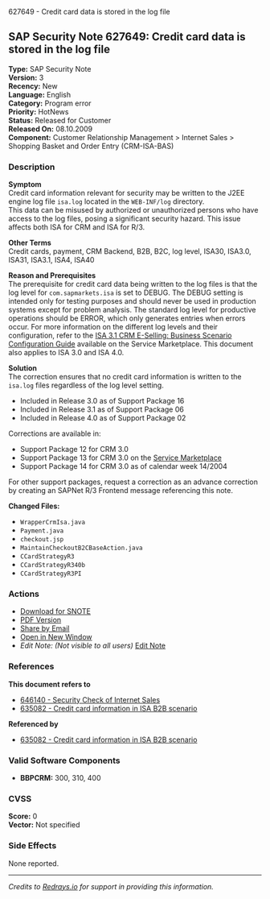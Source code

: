 627649 - Credit card data is stored in the log file

## SAP Security Note 627649: Credit card data is stored in the log file

**Type:** SAP Security Note  
**Version:** 3  
**Recency:** New  
**Language:** English  
**Category:** Program error  
**Priority:** HotNews  
**Status:** Released for Customer  
**Released On:** 08.10.2009  
**Component:** Customer Relationship Management > Internet Sales > Shopping Basket and Order Entry (CRM-ISA-BAS)

### Description

**Symptom**  
Credit card information relevant for security may be written to the J2EE engine log file `isa.log` located in the `WEB-INF/log` directory.  
This data can be misused by authorized or unauthorized persons who have access to the log files, posing a significant security hazard. This issue affects both ISA for CRM and ISA for R/3.

**Other Terms**  
Credit cards, payment, CRM Backend, B2B, B2C, log level, ISA30, ISA3.0, ISA31, ISA3.1, ISA4, ISA40

**Reason and Prerequisites**  
The prerequisite for credit card data being written to the log files is that the log level for `com.sapmarkets.isa` is set to DEBUG. The DEBUG setting is intended only for testing purposes and should never be used in production systems except for problem analysis. The standard log level for productive operations should be ERROR, which only generates entries when errors occur. For more information on the different log levels and their configuration, refer to the [ISA 3.1 CRM E-Selling: Business Scenario Configuration Guide](https://me.sap.com/) available on the Service Marketplace. This document also applies to ISA 3.0 and ISA 4.0.

**Solution**  
The correction ensures that no credit card information is written to the `isa.log` files regardless of the log level setting.

- Included in Release 3.0 as of Support Package 16
- Included in Release 3.1 as of Support Package 06
- Included in Release 4.0 as of Support Package 02

Corrections are available in:
- Support Package 12 for CRM 3.0
- Support Package 13 for CRM 3.0 on the [Service Marketplace](https://me.sap.com/)
- Support Package 14 for CRM 3.0 as of calendar week 14/2004

For other support packages, request a correction as an advance correction by creating an SAPNet R/3 Frontend message referencing this note.

**Changed Files:**
- `WrapperCrmIsa.java`
- `Payment.java`
- `checkout.jsp`
- `MaintainCheckoutB2CBaseAction.java`
- `CCardStrategyR3`
- `CCardStrategyR340b`
- `CCardStrategyR3PI`

### Actions

- [Download for SNOTE](https://notesdownloads.sap.com/note/0040000015466362017)
- [PDF Version](https://userapps.support.sap.com/sap/support/sfm/notes/print/0000627649?language=en-US&token=EF405A57F53BB1254484E744F66E4959)
- [Share by Email](https://me.sap.com/notes/0000627649/share)
- [Open in New Window](https://me.sap.com/notes/0000627649/open)
- *Edit Note:* _(Not visible to all users)_ [Edit Note](https://me.sap.com/sap/support/notes/edit/0000627649)

### References

**This document refers to**  
- [646140 - Security Check of Internet Sales](https://me.sap.com/notes/646140)  
- [635082 - Credit card information in ISA B2B scenario](https://me.sap.com/notes/635082)

**Referenced by**  
- [635082 - Credit card information in ISA B2B scenario](https://me.sap.com/notes/635082)

### Valid Software Components

- **BBPCRM:** 300, 310, 400

### CVSS

**Score:** 0  
**Vector:** Not specified

### Side Effects

None reported.

---

*Credits to [Redrays.io](https://redrays.io) for support in providing this information.*